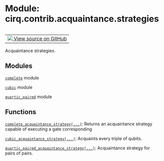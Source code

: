 <div itemscope itemtype="http://developers.google.com/ReferenceObject">
<meta itemprop="name" content="cirq.contrib.acquaintance.strategies" />
<meta itemprop="path" content="Stable" />
</div>

# Module: cirq.contrib.acquaintance.strategies

<!-- Insert buttons and diff -->

<table class="tfo-notebook-buttons tfo-api" align="left">

<td>
  <a target="_blank" href="https://github.com/quantumlib/cirq/tree/master/cirq/contrib/acquaintance/strategies/__init__.py">
    <img src="https://www.tensorflow.org/images/GitHub-Mark-32px.png" />
    View source on GitHub
  </a>
</td>
</table>



Acquaintance strategies.



## Modules

[`complete`](../../../cirq/contrib/acquaintance/strategies/complete.md) module

[`cubic`](../../../cirq/contrib/acquaintance/strategies/cubic.md) module

[`quartic_paired`](../../../cirq/contrib/acquaintance/strategies/quartic_paired.md) module

## Functions

[`complete_acquaintance_strategy(...)`](../../../cirq/contrib/acquaintance/complete_acquaintance_strategy.md): Returns an acquaintance strategy capable of executing a gate corresponding

[`cubic_acquaintance_strategy(...)`](../../../cirq/contrib/acquaintance/cubic_acquaintance_strategy.md): Acquaints every triple of qubits.

[`quartic_paired_acquaintance_strategy(...)`](../../../cirq/contrib/acquaintance/quartic_paired_acquaintance_strategy.md): Acquaintance strategy for pairs of pairs.

